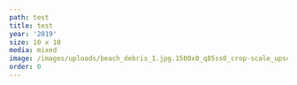 ```yaml
---
path: test
title: test
year: '2019'
size: 10 x 10
media: mixed
image: /images/uploads/beach_debris_1.jpg.1500x0_q85ss0_crop-scale_upscale.jpg
order: 0
---
```


